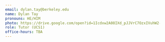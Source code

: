 ```yaml
---
email: dylan.tay@berkeley.edu
name: Dylan Tay
pronouns: HE/HIM
photo: https://drive.google.com/open?id=1Icdxw2A08IXd_pJJVrC7OzxIVuhW2-oQ
role: Tutor (UCS1)
office-hours: TBA
---
```

